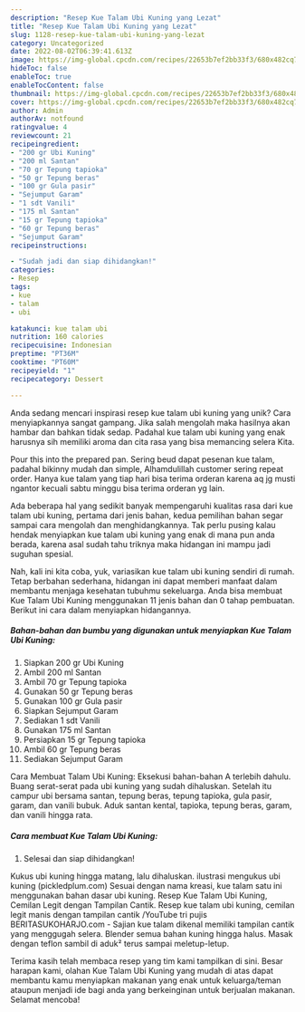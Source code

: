 ```yaml
---
description: "Resep Kue Talam Ubi Kuning yang Lezat"
title: "Resep Kue Talam Ubi Kuning yang Lezat"
slug: 1128-resep-kue-talam-ubi-kuning-yang-lezat
category: Uncategorized
date: 2022-08-02T06:39:41.613Z
image: https://img-global.cpcdn.com/recipes/22653b7ef2bb33f3/680x482cq70/kue-talam-ubi-kuning-foto-resep-utama.jpg
hideToc: false
enableToc: true
enableTocContent: false
thumbnail: https://img-global.cpcdn.com/recipes/22653b7ef2bb33f3/680x482cq70/kue-talam-ubi-kuning-foto-resep-utama.jpg
cover: https://img-global.cpcdn.com/recipes/22653b7ef2bb33f3/680x482cq70/kue-talam-ubi-kuning-foto-resep-utama.jpg
author: Admin
authorAv: notfound
ratingvalue: 4
reviewcount: 21
recipeingredient:
- "200 gr Ubi Kuning"
- "200 ml Santan"
- "70 gr Tepung tapioka"
- "50 gr Tepung beras"
- "100 gr Gula pasir"
- "Sejumput Garam"
- "1 sdt Vanili"
- "175 ml Santan"
- "15 gr Tepung tapioka"
- "60 gr Tepung beras"
- "Sejumput Garam"
recipeinstructions:

- "Sudah jadi dan siap dihidangkan!"
categories:
- Resep
tags:
- kue
- talam
- ubi

katakunci: kue talam ubi 
nutrition: 160 calories
recipecuisine: Indonesian
preptime: "PT36M"
cooktime: "PT60M"
recipeyield: "1"
recipecategory: Dessert

---
```





Anda sedang mencari inspirasi resep kue talam ubi kuning yang unik? Cara menyiapkannya sangat gampang. Jika salah mengolah maka hasilnya akan hambar dan bahkan tidak sedap. Padahal kue talam ubi kuning yang enak harusnya sih memiliki aroma dan cita rasa yang bisa memancing selera Kita.





Pour this into the prepared pan. Sering beud dapat pesenan kue talam, padahal bikinny mudah dan simple, Alhamdulillah customer sering repeat order. Hanya kue talam yang tiap hari bisa terima orderan karena aq jg musti ngantor kecuali sabtu minggu bisa terima orderan yg lain.

Ada beberapa hal yang sedikit banyak mempengaruhi kualitas rasa dari kue talam ubi kuning, pertama dari jenis bahan, kedua pemilihan bahan segar sampai cara mengolah dan menghidangkannya. Tak perlu pusing kalau hendak menyiapkan kue talam ubi kuning yang enak di mana pun anda berada, karena asal sudah tahu triknya maka hidangan ini mampu jadi suguhan spesial.






Nah, kali ini kita coba, yuk, variasikan kue talam ubi kuning sendiri di rumah. Tetap berbahan sederhana, hidangan ini dapat memberi manfaat dalam membantu menjaga kesehatan tubuhmu sekeluarga. Anda bisa membuat Kue Talam Ubi Kuning menggunakan 11 jenis bahan dan 0 tahap pembuatan. Berikut ini cara dalam menyiapkan hidangannya.

<!--inarticleads1-->

##### Bahan-bahan dan bumbu yang digunakan untuk menyiapkan Kue Talam Ubi Kuning:

1. Siapkan 200 gr Ubi Kuning
1. Ambil 200 ml Santan
1. Ambil 70 gr Tepung tapioka
1. Gunakan 50 gr Tepung beras
1. Gunakan 100 gr Gula pasir
1. Siapkan Sejumput Garam
1. Sediakan 1 sdt Vanili
1. Gunakan 175 ml Santan
1. Persiapkan 15 gr Tepung tapioka
1. Ambil 60 gr Tepung beras
1. Sediakan Sejumput Garam


Cara Membuat Talam Ubi Kuning: Eksekusi bahan-bahan A terlebih dahulu. Buang serat-serat pada ubi kuning yang sudah dihaluskan. Setelah itu campur ubi bersama santan, tepung beras, tepung tapioka, gula pasir, garam, dan vanili bubuk. Aduk santan kental, tapioka, tepung beras, garam, dan vanili hingga rata. 

<!--inarticleads2-->

##### Cara membuat Kue Talam Ubi Kuning:


1. Selesai dan siap dihidangkan!

Kukus ubi kuning hingga matang, lalu dihaluskan. ilustrasi mengukus ubi kuning (pickledplum.com) Sesuai dengan nama kreasi, kue talam satu ini menggunakan bahan dasar ubi kuning. Resep Kue Talam Ubi Kuning, Cemilan Legit dengan Tampilan Cantik. Resep kue talam ubi kuning, cemilan legit manis dengan tampilan cantik /YouTube tri pujis BERITASUKOHARJO.com - Sajian kue talam dikenal memiliki tampilan cantik yang menggugah selera. Blender semua bahan kuning hingga halus. Masak dengan teflon sambil di aduk² terus sampai meletup-letup. 

Terima kasih telah membaca resep yang tim kami tampilkan di sini. Besar harapan kami, olahan Kue Talam Ubi Kuning yang mudah di atas dapat membantu kamu menyiapkan makanan yang enak untuk keluarga/teman ataupun menjadi ide bagi anda yang berkeinginan untuk berjualan makanan. Selamat mencoba!
